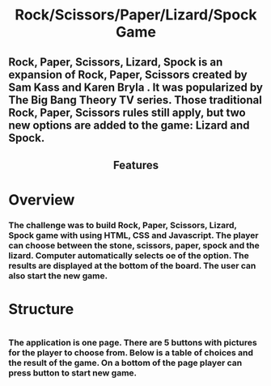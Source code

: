 <h1 align="center">Rock/Scissors/Paper/Lizard/Spock Game</h1>

<h2>Rock, Paper, Scissors, Lizard, Spock is an expansion of Rock, Paper, Scissors created by Sam Kass and Karen Bryla . It was popularized by The Big Bang Theory TV series. Those traditional Rock, Paper, Scissors rules still apply, but two new options are added to the game: Lizard and Spock.<h2>
  <h2 align="center">Features</h2>
<h1>Overview
  <h3>The challenge was to build Rock, Paper, Scissors, Lizard, Spock game with using HTML, CSS and Javascript. The player can choose between the stone, scissors, paper, spock and the lizard. Computer automatically selects oe of the option. The results are displayed at the bottom of the board. The user can also start the new game.</h3>  
 <h1>Structure<h1>
   <h3>The application is one page. There are 5 buttons with pictures for the player to choose from. Below is a table of choices and the result of the game. On a bottom of the page player can press button to start new game.</h3>
  
  
